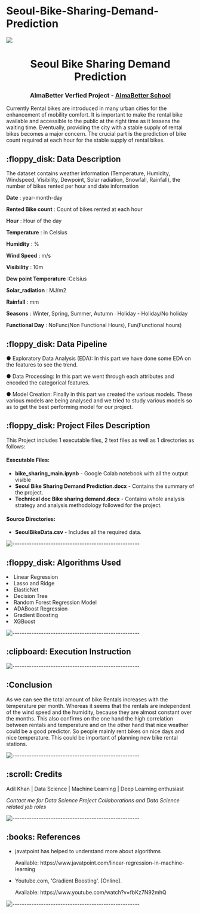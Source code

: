 # Seoul-Bike-Sharing-Demand-Prediction

<h><img src="https://giphy.com/gifs/originals-bike-to-work-week-l396IUZ9s7kAcxxrW" align="centre"></h>
<h1 align="center"> Seoul Bike Sharing Demand Prediction </h1>
<h3 align="center"> AlmaBetter Verfied Project - <a href="https://www.almabetter.com/"> AlmaBetter School </a> </h5>

<p>Currently Rental bikes are introduced in many urban cities for the enhancement of mobility comfort. It is important to make the rental bike available and accessible to the public at the right time as it lessens the waiting time. Eventually, providing the city with a stable supply of rental bikes becomes a major concern. The crucial part is the prediction of bike count required at each hour for the stable supply of rental bikes.</p>

<h2> :floppy_disk: Data Description</h2>

<p>The dataset contains weather information (Temperature, Humidity, Windspeed, Visibility, Dewpoint, Solar radiation, Snowfall, Rainfall), the number of bikes rented per hour and date information</p>

**Date** : year-month-day

**Rented Bike count** : Count of bikes rented at each  hour

**Hour** : Hour of the day

**Temperature** : in Celsius

**Humidity** : %

**Wind Speed** : m/s

**Visibility** : 10m

**Dew point Temperature** :Celsius

**Solar_radiation** : MJ/m2

**Rainfall** : mm

**Seasons** : Winter, Spring, Summer, Autumn ∙ Holiday - Holiday/No holiday 

**Functional Day** : NoFunc(Non Functional Hours),  Fun(Functional hours)

<h2> :floppy_disk: Data Pipeline</h2>

● Exploratory Data Analysis (EDA): In this part we have done some EDA on the features to see the trend.

● Data Processing: In this part we went through each attributes and encoded the categorical features.

● Model Creation: Finally in this part we created the various models. These various models are being analysed and we tried to study various models so as to get the best performing model for our project.

<h2> :floppy_disk: Project Files Description</h2>

<p>This Project includes 1 executable files, 2 text files as well as 1 directories as follows:</p>
<h4>Executable Files:</h4>

<ul>
  <li><b>bike_sharing_main.ipynb</b> - Google Colab notebook with all the output visible</li>
  <li><b>Seoul Bike Sharing Demand Prediction.docx</b> - Contains the summary of the project.</li>
  <li><b>Technical doc Bike sharing demand.docx</b> - Contains whole analysis strategy and analysis methodology followed for the project.</li>
</ul>

<h4>Source Directories:</h4>
<ul>
  <li><b>SeoulBikeData.csv</b> - Includes all the required data.</li>
</ul>

![-----------------------------------------------------](https://raw.githubusercontent.com/andreasbm/readme/master/assets/lines/rainbow.png)

<h2> :floppy_disk: Algorithms Used </h2>
<li>Linear Regression</li>
<li>Lasso and Ridge</li>
<li>ElasticNet</li>
<li>Decision Tree</li>
<li>Random Forest Regression Model</li>
<li>ADABoost Regression</li>
<li>Gradient Boosting</li>
<li>XGBoost</li>

![-----------------------------------------------------](https://raw.githubusercontent.com/andreasbm/readme/master/assets/lines/rainbow.png)

<h2> :clipboard: Execution Instruction</h2>
<p> </p>

![-----------------------------------------------------](https://raw.githubusercontent.com/andreasbm/readme/master/assets/lines/rainbow.png)

<h2> :Conclusion</h2>
<p>As we can see the total amount of bike Rentals increases with the temperature per month. Whereas it seems that the rentals are independent of the wind 
 speed and the humidity, because they are almost constant over the months. This also confirms on the one hand the high correlation between rentals
and temperature and on the other hand that nice weather could be a good predictor. So people mainly rent bikes on nice days and nice temperature. 
This could be important of planning new bike rental stations.</p>

![-----------------------------------------------------](https://raw.githubusercontent.com/andreasbm/readme/master/assets/lines/rainbow.png)

<!-- CREDITS -->
<h2 id="credits"> :scroll: Credits</h2>

Adil Khan | Data Science | Machine Learning | Deep Learning enthusiast

<p> <i> Contact me for Data Science Project Collaborations and Data Science related job roles</i></p>

![-----------------------------------------------------](https://raw.githubusercontent.com/andreasbm/readme/master/assets/lines/rainbow.png)
<h2> :books: References</h2>
<ul>
  <li><p>javatpoint has helped to understand more about algorithms</p>
      <p>Available: https://www.javatpoint.com/linear-regression-in-machine-learning</p>
  </li>
 
  <li><p>Youtube.com, 'Gradient Boosting'. [Online].</p>
      <p>Available: https://www.youtube.com/watch?v=fbKz7N92mhQ</p>
  </li>
 
</ul>

![-----------------------------------------------------](https://raw.githubusercontent.com/andreasbm/readme/master/assets/lines/rainbow.png)
